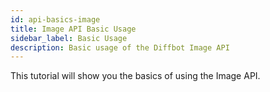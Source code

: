 ```yaml
---
id: api-basics-image
title: Image API Basic Usage
sidebar_label: Basic Usage
description: Basic usage of the Diffbot Image API
---
```


This tutorial will show you the basics of using the Image API.